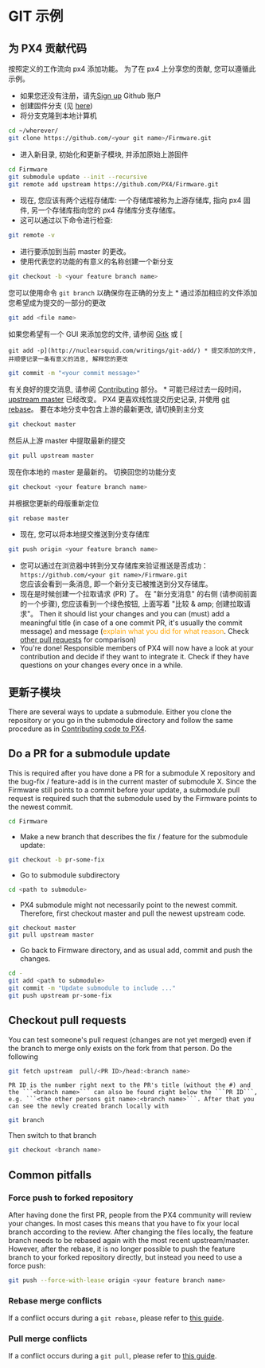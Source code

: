 # GIT 示例

## 为 PX4 贡献代码

按照定义的工作流向 px4 添加功能。 为了在 px4 上分享您的贡献, 您可以遵循此示例。

* 如果您还没有注册，请先[Sign up](https://github.com/join) Github 账户
* 创建固件分支 (见 [here](https://help.github.com/articles/fork-a-repo/#fork-an-example-repository))
* 将分支克隆到本地计算机  
    

```sh
cd ~/wherever/
git clone https://github.com/<your git name>/Firmware.git
```

* 进入新目录, 初始化和更新子模块, 并添加原始上游固件  
    

```sh
cd Firmware
git submodule update --init --recursive
git remote add upstream https://github.com/PX4/Firmware.git
```

* 现在, 您应该有两个远程存储库: 一个存储库被称为上游存储库, 指向 px4 固件, 另一个存储库指向您的 px4 存储库分支存储库。
* 这可以通过以下命令进行检查:

```sh
git remote -v
```

* 进行要添加到当前 master 的更改。
* 使用代表您的功能的有意义的名称创建一个新分支  
    

```sh
git checkout -b <your feature branch name>
```

您可以使用命令 ```git branch``` 以确保你在正确的分支上 * 通过添加相应的文件添加您希望成为提交的一部分的更改  


```sh
git add <file name>
```

如果您希望有一个 GUI 来添加您的文件, 请参阅 [Gitk](https://git-scm.com/book/en/v2/Git-in-Other-Environments-Graphical-Interfaces) 或 [

    git add -p](http://nuclearsquid.com/writings/git-add/) * 提交添加的文件, 并顺便记录一条有意义的消息, 解释您的更改

  


```sh
git commit -m "<your commit message>"
```

有关良好的提交消息, 请参阅 [Contributing](../contribute/README.md) 部分。 * 可能已经过去一段时间，[upstream master](https://github.com/PX4/Firmware.git) 已经改变。 PX4 更喜欢线性提交历史记录, 并使用 [git rebase](https://git-scm.com/book/de/v1/Git-Branching-Rebasing)。 要在本地分支中包含上游的最新更改, 请切换到主分支  


```sh
git checkout master
```

然后从上游 master 中提取最新的提交  


```sh
git pull upstream master
```

现在你本地的 master 是最新的。 切换回您的功能分支  


```sh
git checkout <your feature branch name>
```

并根据您更新的母版重新定位  


```sh
git rebase master
```

* 现在, 您可以将本地提交推送到分支存储库  
    

```sh
git push origin <your feature branch name>
```

* 您可以通过在浏览器中转到分叉存储库来验证推送是否成功： ```https://github.com/<your git name>/Firmware.git```  
    您应该会看到一条消息, 即一个新分支已被推送到分叉存储库。
* 现在是时候创建一个拉取请求 (PR) 了。 在 "新分支消息" 的右侧 (请参阅前面的一个步骤), 您应该看到一个绿色按钮, 上面写着 "比较 & amp; 创建拉取请求"。 Then it should list your changes and you can (must) add a meaningful title (in case of a one commit PR, it's usually the commit message) and message (<span style="color:orange">explain what you did for what reason</span>. Check [other pull requests](https://github.com/PX4/Firmware/pulls) for comparison)
* You're done! Responsible members of PX4 will now have a look at your contribution and decide if they want to integrate it. Check if they have questions on your changes every once in a while.

## 更新子模块

There are several ways to update a submodule. Either you clone the repository or you go in the submodule directory and follow the same procedure as in [Contributing code to PX4](#Contributing-code-to-PX4).

## Do a PR for a submodule update

This is required after you have done a PR for a submodule X repository and the bug-fix / feature-add is in the current master of submodule X. Since the Firmware still points to a commit before your update, a submodule pull request is required such that the submodule used by the Firmware points to the newest commit.

```sh
cd Firmware
```

* Make a new branch that describes the fix / feature for the submodule update:

```sh
git checkout -b pr-some-fix
```

* Go to submodule subdirectory

```sh
cd <path to submodule>
```

* PX4 submodule might not necessarily point to the newest commit. Therefore, first checkout master and pull the newest upstream code.

```sh
git checkout master
git pull upstream master
```

* Go back to Firmware directory, and as usual add, commit and push the changes.

```sh
cd -
git add <path to submodule>
git commit -m "Update submodule to include ..."
git push upstream pr-some-fix
```

## Checkout pull requests

You can test someone's pull request (changes are not yet merged) even if the branch to merge only exists on the fork from that person. Do the following

```sh
git fetch upstream  pull/<PR ID>/head:<branch name>
```

    PR ID is the number right next to the PR's title (without the #) and the ```<branch name>``` can also be found right below the ```PR ID```, e.g. ```<the other persons git name>:<branch name>```. After that you can see the newly created branch locally with

```sh
git branch
```

Then switch to that branch

```sh
git checkout <branch name>
```

## Common pitfalls

### Force push to forked repository

After having done the first PR, people from the PX4 community will review your changes. In most cases this means that you have to fix your local branch according to the review. After changing the files locally, the feature branch needs to be rebased again with the most recent upstream/master. However, after the rebase, it is no longer possible to push the feature branch to your forked repository directly, but instead you need to use a force push:

```sh
git push --force-with-lease origin <your feature branch name>
```

### Rebase merge conflicts

If a conflict occurs during a ```git rebase```, please refer to [this guide](https://help.github.com/articles/resolving-merge-conflicts-after-a-git-rebase/).

### Pull merge conflicts

If a conflict occurs during a ```git pull```, please refer to [this guide](https://help.github.com/articles/resolving-a-merge-conflict-using-the-command-line/#competing-line-change-merge-conflicts).
